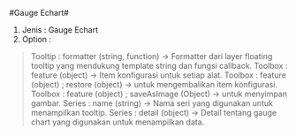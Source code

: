 #Gauge Echart#

1. Jenis : Gauge Echart
2. Option : 
>Tooltip : formatter (string, function) -> Formatter dari layer floating tooltip yang mendukung template string dan fungsi callback.
Toolbox : feature (object) -> Item konfigurasi untuk setiap alat.
Toolbox : feature (object) ; restore (object) -> untuk mengembalikan item konfigurasi.
Toolbox : feature (object) ; saveAsImage (Object) -> untuk menyimpan gambar.
Series : name (string) -> Nama seri yang digunakan untuk menampilkan tooltip.
Series : detail (object) -> Detail tentang gauge chart yang digunakan untuk menampilkan data.
